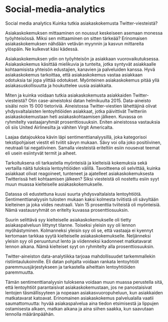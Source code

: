 # Social-media-analytics
Social media analytics
Kuinka tutkia asiakaskokemusta Twitter-viesteistä?

Asiakaskokemuksen mittaaminen on noussut keskeiseen asemaan monessa työyhteisössä. Miksi sen mittaaminen on sitten tärkeää? Erinomaisen asiakaskokemuksen nähdään vetävän myynnin ja kasvun mittareita ylöspäin. Ne kulkevat käsi kädessä.

Asiakaskokemuksen ydin on työyhteisön ja asiakkaan vuorovaikutuksessa. Asiakaskokemus käsittää mielikuvia ja tunteita, jotka syntyvät asiakkaalle kohtaamisista yhteisön edustajien, kanavien ja palveluiden kanssa. Hyvä asiakaskokemus tarkoittaa, että asiakaskokemus vastaa asiakkaan odotuksia tai jopa ylittää odotukset. Myönteinen asiakaskokemus pitää yllä asiakasuskollisuutta ja houkuttelee uusia asiakkaita.

Miten ja kuinka voidaan tutkia asiakaskokemusta asiakkaiden Twitter-viesteistä? Otin case-aineistoksi datan helmikuulta 2015. Data-aineisto sisälsi noin 15 000 tietoriviä. Aineistossa Twitter-viestien lähettäjinä olivat yhdysvaltalaisten lentoyhtiöiden asiakkaat, jotka päivittivät Twitteriin asiakaskokemustaan heti asiakaskohtaamisen jälkeen. Kuvassa on ryhmitelty vastaajaryhmät prosenttiosuuksin. Eniten aineistossa vastauksia oli siis United Airlinesilta ja vähiten Virgit Americalta.

Laajaa datajoukkoa kävin läpi sentimenttianalyysillä, joka kategorisoi tekstipohjaiset viestit eli tviitit sävyn mukaan. Sävy voi olla joko positiivinen, neutraali tai negatiivinen. Samalla viesteistä eriteltiin esiin nousevat teemat eli usein esiintyvät termit ja aiheet.

Tarkoituksena oli tarkastella myönteisiä ja kielteisiä kokemuksia sekä vertailla näitä tuloksia lentoyhtiöiden välillä. Tavoitteena oli selvittää, kuinka asiakkaat olivat reagoineet, tunteneet ja ajatelleet asiakaskokemuksesta Twitterissä heti kohtaamisen jälkeen? Siksi viesteistä oli nostettu esiin syyt muun muassa kielteiselle asiakaskokemukselle.

Datassa oli edustettuna kuusi suurta yhdysvaltalaista lentoyhtiötä. Sentimenttianalyysin tulosten mukaan kaksi kolmesta tviitistä oli sävyltään kielteinen ja joka viides neutraali. Vain 15 prosenttia tviiteistä oli myönteisiä. Nämä vastausryhmät on eritelty kuvassa prosenttiosuuksin.

Suurin selittävä syy kielteiselle asiakaskokemukselle oli tietty asiakaspalveluun liittynyt tilanne. Toiseksi yleisin syy oli lennon myöhästyminen. Kolmanneksi yleisin syy oli se, että vastaaja ei kyennyt kertomaan tarkkaa syytä kielteiselle asiakaskokemukselle. Neljänneksi yleisin syy oli peruuntunut lento ja viidenneksi kadonneet matkatavarat lennon aikana. Nämä kielteiset syyt on ryhmitelty alla prosenttiosuuksin.

Twitter-aineiston data-analytiikka tarjoaa mahdollisuudet tarkemmallekin ristiintaulukoinnille. Eli datan pohjalta voidaan rankata lentoyhtiöt paremmuusjärjestykseen ja tarkastella aiheittain lentoyhtiöiden paremmuutta.

Tämän sentimenttianalyysin tuloksena voidaan muun muassa perustella sitä, että lentoyhtiöt parantaisivat asiakaskokemustaan, jos ne panostaisivat lentojen täsmällisyyteen ja nopeaan asiakasvuoropuheluun, kun asiakkaiden matkatavarat katoavat. Erinomainen asiakaskokemus palvelualalla vaatii saumattomuutta: hyvää asiakaspalvelua aina tiedon etsimisestä ja lippujen ostamisesta alkaen, matkan aikana ja aina siihen saakka, kun saavutaan lennolla määränpäähän.
